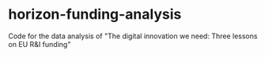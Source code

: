 # horizon-funding-analysis
Code for the data analysis of "The digital innovation we need: Three lessons on EU R&amp;I funding"
